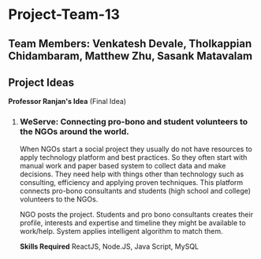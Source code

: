 # Project-Team-13
## Team Members: Venkatesh Devale, Tholkappian Chidambaram, Matthew Zhu, Sasank Matavalam
## Project Ideas


**Professor Ranjan's Idea** (Final Idea)

1. ### WeServe: Connecting  pro-bono and student volunteers to the NGOs around the world.

   When NGOs start a social project they usually do not have resources to apply technology platform and best practices. So they often  start with manual work and paper based system to collect  data and make decisions. They need help with things other than technology such as consulting, efficiency and applying proven techniques. This platform connects pro-bono consultants and students (high  school and college) volunteers to the NGOs.
   
   NGO posts the project. Students and pro  bono consultants creates their profile, interests and expertise and timeline they might be available to work/help. System applies intelligent algorithm to match them.
   
   **Skills Required** ReactJS, Node.JS, Java Script, MySQL
 
